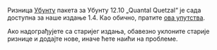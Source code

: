 <!--
.. link:
.. description:
.. tags: Ubuntu
.. date: 2012-10-16 21:52:18
.. title: Ризница Мејтових пакета за „Ubuntu Quantal“
.. slug: 2012-10-16-mate-package-repository-for-ubuntu-quantal
.. author: Steve Zesch
-->

Ризница [Убунту](https://www.ubuntu.com) пакета за Убунту 12.10 „Quantal Quetzal“
је сада доступна за наше издање 1.4. Као обично, пратите [ова упутства](https://wiki.mate-desktop.org/#!pages/download.md).

Ако надограђујете са старијег издања, обавезно уклоните старије
ризнице и додајте нове, иначе ћете наићи на проблеме.

